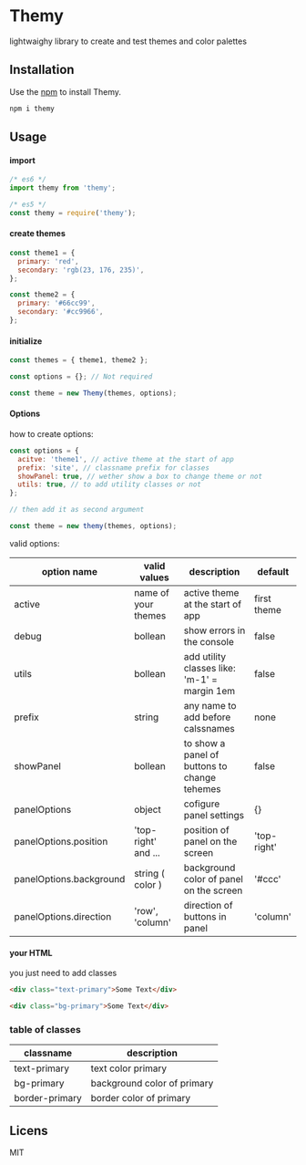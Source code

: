 # Themy

lightwaighy library to create and test themes and color palettes

## Installation

Use the [npm](https://npmjs.com) to install Themy.

```bash
npm i themy
```

## Usage

#### import

```js
/* es6 */
import themy from 'themy';

/* es5 */
const themy = require('themy');
```

#### create themes

```js
const theme1 = {
  primary: 'red',
  secondary: 'rgb(23, 176, 235)',
};

const theme2 = {
  primary: '#66cc99',
  secondary: '#cc9966',
};
```

#### initialize

```js
const themes = { theme1, theme2 };

const options = {}; // Not required

const theme = new Themy(themes, options);
```

#### Options

how to create options:

```js
const options = {
  acitve: 'theme1', // active theme at the start of app
  prefix: 'site', // classname prefix for classes
  showPanel: true, // wether show a box to change theme or not
  utils: true, // to add utility classes or not
};

// then add it as second argument

const theme = new themy(themes, options);
```

valid options:

| option name             | valid values        | description                                  | default     |
| ----------------------- | ------------------- | -------------------------------------------- | ----------- |
| active                  | name of your themes | active theme at the start of app             | first theme |
| debug                   | bollean             | show errors in the console                   | false       |
| utils                   | bollean             | add utility classes like: 'm-1' = margin 1em | false       |
| prefix                  | string              | any name to add before calssnames            | none        |
| showPanel               | bollean             | to show a panel of buttons to change tehemes | false       |
| panelOptions            | object              | cofigure panel settings                      | {}          |
| panelOptions.position   | 'top-right' and ... | position of panel on the screen              | 'top-right' |
| panelOptions.background | string ( color )    | background color of panel on the screen      | '#ccc'      |
| panelOptions.direction  | 'row', 'column'     | direction of buttons in panel                | 'column'    |

#### your HTML

you just need to add classes

```html
<div class="text-primary">Some Text</div>

<div class="bg-primary">Some Text</div>
```

### table of classes

| classname      | description                 |
| -------------- | --------------------------- |
| text-primary   | text color primary          |
| bg-primary     | background color of primary |
| border-primary | border color of primary     |

## Licens

MIT
